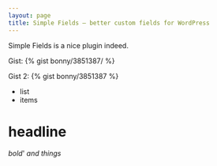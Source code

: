 ```yaml
---
layout: page
title: Simple Fields – better custom fields for WordPress
---
```


Simple Fields is a nice plugin indeed.

Gist:
{% gist bonny/3851387/ %}

Gist 2:
{% gist bonny/3851387 %}


- list
- items

# headline

*bold*'
_and things_


<!--
{% gist parkr/931c1c8d465a04042403 jekyll-private-gist.markdown %}
-->
